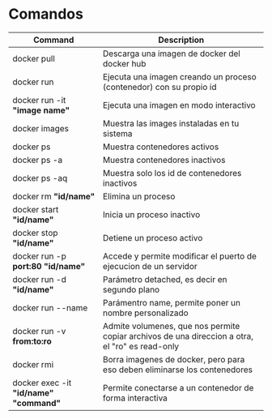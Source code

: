 # Comandos

| Command | Description |
| ----------- | ----------- |
| docker pull | Descarga una imagen de docker del docker hub |
| docker run |  Ejecuta una imagen creando un proceso (contenedor) con su propio id |
|docker run -it **"image name"**| Ejecuta una imagen en modo interactivo |
|docker images| Muestra las images instaladas en tu sistema|
|docker ps| Muestra contenedores activos|
|docker ps -a| Muestra contenedores inactivos|
|docker ps -aq| Muestra solo los id de contenedores inactivos|
|docker rm **"id/name"**| Elimina un proceso|
|docker start **"id/name"**|Inicia un proceso inactivo|
|docker stop **"id/name"**| Detiene un proceso activo|
|docker run -p **port:80  "id/name"**|Accede y permite modificar el puerto de ejecucion de un servidor |
|docker run -d **"id/name"**|Parámetro detached, es decir en segundo plano|
|docker run --name | Parámentro name, permite poner un nombre personalizado|
|docker run -v **from:to:ro**| Admite volumenes, que nos permite copiar archivos de una direccion a otra, el "ro" es read-only|
|docker rmi | Borra imagenes de docker, pero para eso deben eliminarse los contenedores|
|docker exec -it **"id/name"** **"command"**| Permite conectarse a un contenedor de forma interactiva|